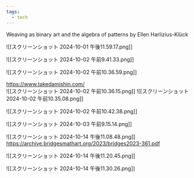 ```yaml
---
tags:
  - tech
---
```


Weaving as binary art and the algebra of patterns by Ellen Harlizius-Klück

![[スクリーンショット 2024-10-01 午後11.59.17.png]]


![[スクリーンショット 2024-10-02 午前9.41.33.png]]


![[スクリーンショット 2024-10-02 午前10.36.59.png]]

https://www.takedamishin.com/  
![[スクリーンショット 2024-10-02 午前10.36.15.png]]
![[スクリーンショット 2024-10-02 午前10.35.08.png]]


![[スクリーンショット 2024-10-02 午前10.42.38.png]]

![[スクリーンショット 2024-10-03 午前9.15.14.png]]


![[スクリーンショット 2024-10-14 午後11.08.48.png]]
https://archive.bridgesmathart.org/2023/bridges2023-361.pdf 


![[スクリーンショット 2024-10-14 午後11.20.45.png]]


![[スクリーンショット 2024-10-14 午後11.30.26.png]]

 